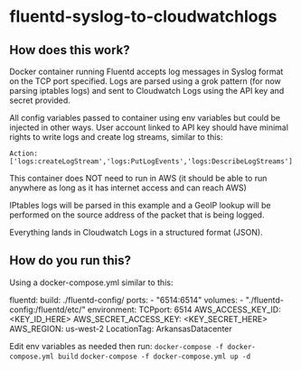 # fluentd-syslog-to-cloudwatchlogs

## How does this work?

Docker container running Fluentd accepts log messages in Syslog format on the TCP port
specified. Logs are parsed using a grok pattern (for now parsing iptables logs) and 
sent to Cloudwatch Logs using the API key and secret provided.

All config variables passed to container using env variables but could be injected in 
other ways. User account linked to API key should have minimal rights to write logs
and create log streams, similar to this:

`Action: ['logs:createLogStream','logs:PutLogEvents','logs:DescribeLogStreams']`

This container does NOT need to run in AWS (it should be able to run anywhere as long
as it has internet access and can reach AWS)

IPtables logs will be parsed in this example and a GeoIP lookup will be performed
on the source address of the packet that is being logged.

Everything lands in Cloudwatch Logs in a structured format (JSON).

## How do you run this?

Using a docker-compose.yml similar to this:

  fluentd:
    build: ./fluentd-config/
    ports:
      - "6514:6514"
    volumes:
      - "./fluentd-config:/fluentd/etc/"
    environment:
      TCPport: 6514
      AWS_ACCESS_KEY_ID: <KEY_ID_HERE>
      AWS_SECRET_ACCESS_KEY: <KEY_SECRET_HERE>
      AWS_REGION: us-west-2
      LocationTag: ArkansasDatacenter



Edit env variables as needed then run:
`docker-compose -f docker-compose.yml build`
`docker-compose -f docker-compose.yml up -d`


